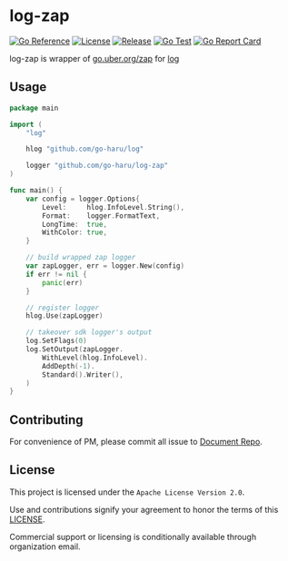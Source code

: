 # log-zap

[![Go Reference](https://pkg.go.dev/badge/github.com/go-haru/log-zap.svg)](https://pkg.go.dev/github.com/go-haru/log-zap)
[![License](https://img.shields.io/github/license/go-haru/log-zap)](./LICENSE)
[![Release](https://img.shields.io/github/v/release/go-haru/log-zap.svg?style=flat-square)](https://github.com/go-haru/log-zap/releases)
[![Go Test](https://github.com/go-haru/log-zap/actions/workflows/go.yml/badge.svg)](https://github.com/go-haru/log-zap/actions)
[![Go Report Card](https://goreportcard.com/badge/github.com/go-haru/log-zap)](https://goreportcard.com/report/github.com/go-haru/log-zap)

log-zap is wrapper of [go.uber.org/zap](https://github.com/uber-go/zap) for [log](https://github.com/go-haru/log)

## Usage

```go
package main

import (
    "log"

    hlog "github.com/go-haru/log"

    logger "github.com/go-haru/log-zap"
)

func main() {
    var config = logger.Options{
        Level:     hlog.InfoLevel.String(),
        Format:    logger.FormatText,
        LongTime:  true,
        WithColor: true,
    }

    // build wrapped zap logger
    var zapLogger, err = logger.New(config)
    if err != nil {
        panic(err)
    }

    // register logger
    hlog.Use(zapLogger)

    // takeover sdk logger's output 
    log.SetFlags(0)
    log.SetOutput(zapLogger.
        WithLevel(hlog.InfoLevel).
        AddDepth(-1).
        Standard().Writer(),
    )
}
```

## Contributing

For convenience of PM, please commit all issue to [Document Repo](https://github.com/go-haru/go-haru/issues).

## License

This project is licensed under the `Apache License Version 2.0`.

Use and contributions signify your agreement to honor the terms of this [LICENSE](./LICENSE).

Commercial support or licensing is conditionally available through organization email.
